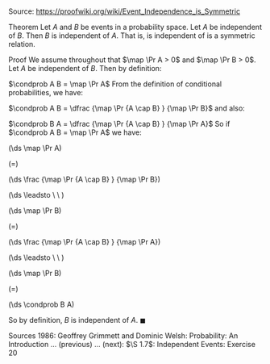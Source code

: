 # 

Source: https://proofwiki.org/wiki/Event_Independence_is_Symmetric

Theorem
Let $A$ and $B$ be events in a probability space.
Let $A$ be independent of $B$.
Then $B$ is independent of $A$.
That is, is independent of is a symmetric relation.


Proof
We assume throughout that $\map \Pr A > 0$ and $\map \Pr B > 0$.
Let $A$ be independent of $B$.
Then by definition:

$\condprob A B = \map \Pr A$
From the definition of conditional probabilities, we have:

$\condprob A B = \dfrac {\map \Pr {A \cap B} } {\map \Pr B}$
and also:

$\condprob B A = \dfrac {\map \Pr {A \cap B} } {\map \Pr A}$
So if $\condprob A B = \map \Pr A$ we have:















\(\ds \map \Pr A\)

\(=\)







\(\ds \frac {\map \Pr {A \cap B} } {\map \Pr B}\)














\(\ds \leadsto \ \ \)





\(\ds \map \Pr B\)

\(=\)







\(\ds \frac {\map \Pr {A \cap B} } {\map \Pr A}\)














\(\ds \leadsto \ \ \)





\(\ds \map \Pr B\)

\(=\)







\(\ds \condprob B A\)









So by definition, $B$ is independent of $A$.
$\blacksquare$


Sources
1986: Geoffrey Grimmett and Dominic Welsh: Probability: An Introduction ... (previous) ... (next): $\S 1.7$: Independent Events: Exercise $20$




